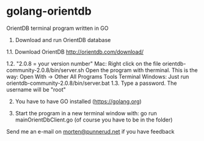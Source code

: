 # golang-orientdb
OrientDB terminal program written in GO
1. Download and run OrientDB database
  
1.1. Download OrientDB http://orientdb.com/download/
  
1.2.   "2.0.8 = your version number"
        Mac:  Right click on the file orientdb-community-2.0.8/bin/server.sh
              Open the program with therminal. This is the way:
              Open With -> Other
              All Programs
              Tools
              Terminal
        Windows: Just run orientdb-community-2.0.8/bin/server.bat
  1.3. Type a password. The username will be "root"

 2. You have to have GO installed (https://golang.org)

 3. Start the program in a new terminal window with:
    go run mainOrientDbClient.go
    (of course you have to be in the folder)

Send me an e-mail on morten@punnerud.net if you have feedback
